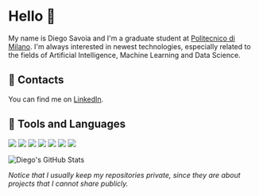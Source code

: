 # Hello 👋
My name is Diego Savoia and I'm a graduate student at [Politecnico di Milano](https://www.polimi.it/en/index.html). I'm always interested in newest technologies, especially related to the fields of Artificial Intelligence, Machine Learning and Data Science.

## :memo: Contacts
You can find me on [LinkedIn](https://www.linkedin.com/in/diegosavoia/).

## :wrench: Tools and Languages
![](https://img.shields.io/badge/OS-Windows-informational?style=flat&logo=windows&logoColor=white&color=blue)
![](https://img.shields.io/badge/Editor-CLion-informational?style=flat&logo=clion&logoColor=white&color=blue)
![](https://img.shields.io/badge/Editor-IntelliJ_IDEA-informational?style=flat&logo=intellij-idea&logoColor=white&color=blue)
![](https://img.shields.io/badge/Code-C-informational?style=flat&logo=c&logoColor=white&color=blue)
![](https://img.shields.io/badge/Code-Python-informational?style=flat&logo=python&logoColor=white&color=blue)
![](https://img.shields.io/badge/Code-Java-informational?style=flat&logo=java&logoColor=white&color=blue)
![](https://img.shields.io/badge/Code-JavaScript-informational?style=flat&logo=javascript&logoColor=white&color=blue)

<img align="center" src="https://github-readme-stats.vercel.app/api?username=savoiadiego&show_icons=true&count_private=true&theme=react" alt="Diego's GitHub Stats" />

*Notice that I usually keep my repositories private, since they are about projects that I cannot share publicly.*
